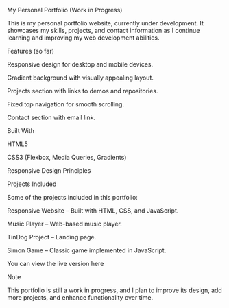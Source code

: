 My Personal Portfolio (Work in Progress)

This is my personal portfolio website, currently under development. It showcases my skills, projects, and contact information as I continue learning and improving my web development abilities.

Features (so far)

Responsive design for desktop and mobile devices.

Gradient background with visually appealing layout.

Projects section with links to demos and repositories.

Fixed top navigation for smooth scrolling.

Contact section with email link.

Built With

HTML5

CSS3 (Flexbox, Media Queries, Gradients)

Responsive Design Principles

Projects Included

Some of the projects included in this portfolio:

Responsive Website – Built with HTML, CSS, and JavaScript.

Music Player – Web-based music player.

TinDog Project – Landing page.

Simon Game – Classic game implemented in JavaScript.

You can view the live version here

Note

This portfolio is still a work in progress, and I plan to improve its design, add more projects, and enhance functionality over time.
